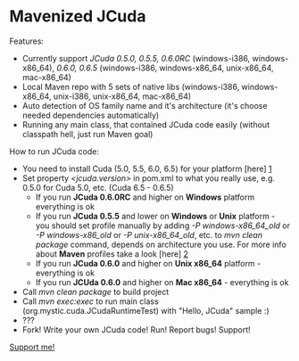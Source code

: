 Mavenized JCuda
============

Features:

* Currently support _JCuda 0.5.0, 0.5.5, 0.6.0RC_ (windows-i386, windows-x86_64), _0.6.0, 0.6.5_ (windows-i386, windows-x86_64, unix-x86_64, mac-x86_64)
* Local Maven repo with 5 sets of native libs (windows-i386, windows-x86_64, unix-i386, unix-x86_64, mac-x86_64)
* Auto detection of OS family name and it's architecture (it's choose needed dependencies automatically)
* Running any main class, that contained JCuda code easily (without classpath hell, just run Maven goal)

How to run JCuda code:

* You need to install Cuda (5.0, 5.5, 6.0, 6.5) for your platform [here] [1]
* Set property _<jcuda.version>_ in pom.xml to what you really use, e.g. 0.5.0 for Cuda 5.0, etc. (Cuda 6.5 - 0.6.5)
    * If you run **JCuda 0.6.0RC** and higher on **Windows** platform everything is ok
    * If you run **JCuda 0.5.5** and lower on **Windows** or **Unix** platform - you should set profile manually by adding *-P windows-x86_64_old*
        or *-P windows-x86_old* or *-P unix-x86_64_old*, etc. to _mvn clean package_ command, depends on architecture you use.
        For more info about **Maven** profiles take a look [here] [2]
    * If you run **JCuda 0.6.0** and higher on **Unix x86_64** platform - everything is ok
    * If you run **JCUda 0.6.0** and higher on **Mac x86_64** - everything is ok
* Call _mvn clean package_ to build project
* Call _mvn exec:exec_ to run main class (org.mystic.cuda.JCudaRuntimeTest) with "Hello, JCuda" sample :)
* ???
* Fork! Write your own JCuda code! Run! Report bugs! Support!

[Support me!]

[1]: https://developer.nvidia.com/cuda-downloads "here"
[2]: http://maven.apache.org/guides/introduction/introduction-to-profiles.html "here"
[Support me!]: https://www.gittip.com/MysterionRise/
